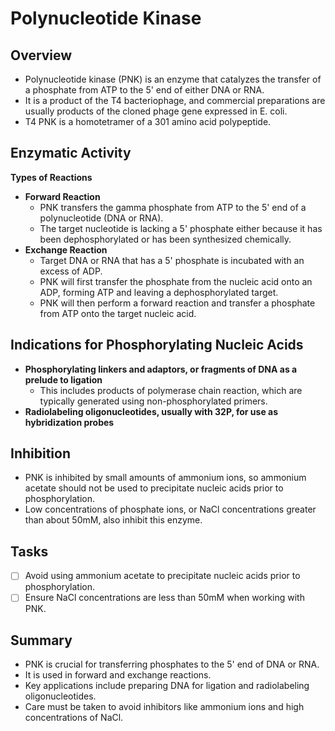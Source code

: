 # Polynucleotide Kinase

## Overview

- Polynucleotide kinase (PNK) is an enzyme that catalyzes the transfer of a phosphate from ATP to the 5' end of either DNA or RNA.
- It is a product of the T4 bacteriophage, and commercial preparations are usually products of the cloned phage gene expressed in E. coli.
- T4 PNK is a homotetramer of a 301 amino acid polypeptide.

## Enzymatic Activity

**Types of Reactions**

- **Forward Reaction**
  - PNK transfers the gamma phosphate from ATP to the 5' end of a polynucleotide (DNA or RNA).
  - The target nucleotide is lacking a 5' phosphate either because it has been dephosphorylated or has been synthesized chemically.
- **Exchange Reaction**
  - Target DNA or RNA that has a 5' phosphate is incubated with an excess of ADP.
  - PNK will first transfer the phosphate from the nucleic acid onto an ADP, forming ATP and leaving a dephosphorylated target.
  - PNK will then perform a forward reaction and transfer a phosphate from ATP onto the target nucleic acid.

## Indications for Phosphorylating Nucleic Acids

- **Phosphorylating linkers and adaptors, or fragments of DNA as a prelude to ligation**
  - This includes products of polymerase chain reaction, which are typically generated using non-phosphorylated primers.
- **Radiolabeling oligonucleotides, usually with 32P, for use as hybridization probes**

## Inhibition

- PNK is inhibited by small amounts of ammonium ions, so ammonium acetate should not be used to precipitate nucleic acids prior to phosphorylation.
- Low concentrations of phosphate ions, or NaCl concentrations greater than about 50mM, also inhibit this enzyme.

## Tasks

- [ ] Avoid using ammonium acetate to precipitate nucleic acids prior to phosphorylation.
- [ ] Ensure NaCl concentrations are less than 50mM when working with PNK.

## Summary

- PNK is crucial for transferring phosphates to the 5' end of DNA or RNA.
- It is used in forward and exchange reactions.
- Key applications include preparing DNA for ligation and radiolabeling oligonucleotides.
- Care must be taken to avoid inhibitors like ammonium ions and high concentrations of NaCl.
